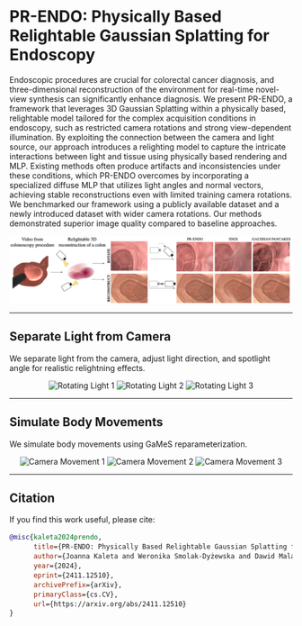 # PR-ENDO: Physically Based Relightable Gaussian Splatting for Endoscopy

Endoscopic procedures are crucial for colorectal cancer diagnosis, and three-dimensional reconstruction of the environment for real-time novel-view synthesis can significantly enhance diagnosis. We present PR-ENDO, a framework that leverages 3D Gaussian Splatting within a physically based, relightable model tailored for the complex acquisition conditions in endoscopy, such as restricted camera rotations and strong view-dependent illumination. By exploiting the connection between the camera and light source, our approach introduces a relighting model to capture the intricate interactions between light and tissue using physically based rendering and MLP. Existing methods often produce artifacts and inconsistencies under these conditions, which PR-ENDO overcomes by incorporating a specialized diffuse MLP that utilizes light angles and normal vectors, achieving stable reconstructions even with limited training camera rotations. We benchmarked our framework using a publicly available dataset and a newly introduced dataset with wider camera rotations. Our methods demonstrated superior image quality compared to baseline approaches.


![PR-ENDO Teaser](teaser.png)

---

## Separate Light from Camera
We separate light from the camera, adjust light direction, and spotlight angle for realistic relightning effects.


<p align="center">
  <img src="gifs/rotatelight_mediumspotlight231.gif" alt="Rotating Light 1" width="30%">
  <img src="gifs/rotatelight_mediumspotlight239.gif" alt="Rotating Light 2" width="30%">
  <img src="gifs/rotatelight_mediumspotlight479.gif" alt="Rotating Light 3" width="30%">
</p>

---

## Simulate Body Movements
We simulate body movements using GaMeS reparameterization.

<p align="center">
  <img src="gifs/camera0_sigmt2.gif" alt="Camera Movement 1" width="30%">
  <img src="gifs/camera0_transt4b.gif" alt="Camera Movement 2" width="30%">
  <img src="gifs/camera3_sigmt1.gif" alt="Camera Movement 3" width="30%">
</p>

---

## Citation
If you find this work useful, please cite:

```bibtex
@misc{kaleta2024prendo,
      title={PR-ENDO: Physically Based Relightable Gaussian Splatting for Endoscopy}, 
      author={Joanna Kaleta and Weronika Smolak-Dyżewska and Dawid Malarz and Diego Dall'Alba and Przemysław Korzeniowski and Przemysław Spurek},
      year={2024},
      eprint={2411.12510},
      archivePrefix={arXiv},
      primaryClass={cs.CV},
      url={https://arxiv.org/abs/2411.12510}
}
```
